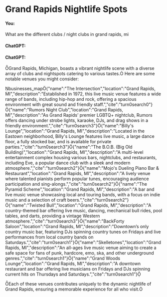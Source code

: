 # Grand Rapids Nightlife Spots

#### You:
What are the different clubs / night clubs in grand rapids, mi

#### ChatGPT:


#### ChatGPT:
Grand Rapids, Michigan, boasts a vibrant nightlife scene with a diverse array of clubs and nightspots catering to various tastes. Here are some notable venues you might consider:

businesses\_map{"name":"The Intersection","location":"Grand Rapids, MI","description":"Established in 1972, this live music venue features a wide range of bands, including hip-hop and rock, offering a spacious environment with great sound and friendly staff.","cite":"turn0search0"}{"name":"Rumors Night Club","location":"Grand Rapids, MI","description":"As Grand Rapids’ premier LGBTQ+ nightclub, Rumors offers dancing under strobe lights, karaoke, DJs, and drag shows in a friendly environment.","cite":"turn0search3"}{"name":"Billy's Lounge","location":"Grand Rapids, MI","description":"Located in the Eastown neighborhood, Billy's Lounge features live music, a large dance floor, a fully stocked bar, and is available for private parties.","cite":"turn0search3"}{"name":"The B.O.B. (Big Old Building)","location":"Grand Rapids, MI","description":"A multi-level entertainment complex housing various bars, nightclubs, and restaurants, including Eve, a popular dance club with a sleek and modern atmosphere.","cite":"turn0search2"}{"name":"Mojo's Dueling Piano Bar & Restaurant","location":"Grand Rapids, MI","description":"A lively venue where talented pianists perform popular tunes, encouraging audience participation and sing-alongs.","cite":"turn0search2"}{"name":"The Pyramid Scheme","location":"Grand Rapids, MI","description":"A bar and live music venue showcasing local and touring bands, with a focus on indie music and a selection of craft beers.","cite":"turn0search2"}{"name":"Twisted Bull","location":"Grand Rapids, MI","description":"A country-themed bar offering live music, dancing, mechanical bull rides, pool tables, and darts, providing a vintage Western atmosphere.","cite":"turn0search3"}{"name":"BackForty Saloon","location":"Grand Rapids, MI","description":"Downtown’s only country music bar, featuring DJs spinning country tunes on Fridays and live performances from local country bands on Saturdays.","cite":"turn0search1"}{"name":"Skelletones","location":"Grand Rapids, MI","description":"An all-ages live music venue aiming to create a safe space for fans of punk, hardcore, emo, ska, and other underground genres.","cite":"turn0search1"}{"name":"Grand Woods Lounge","location":"Grand Rapids, MI","description":"A downtown restaurant and bar offering live musicians on Fridays and DJs spinning current hits on Thursdays and Saturdays.","cite":"turn0search1"}

Each of these venues contributes uniquely to the dynamic nightlife of Grand Rapids, ensuring a memorable experience for all who visit.
